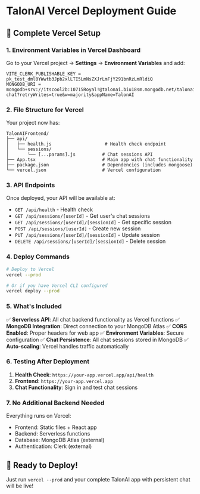 # TalonAI Vercel Deployment Guide

## 🚀 Complete Vercel Setup

### 1. Environment Variables in Vercel Dashboard

Go to your Vercel project → **Settings** → **Environment Variables** and add:

```
VITE_CLERK_PUBLISHABLE_KEY = pk_test_dml0YWwtb3Jpb2xlLTI5LmNsZXJrLmFjY291bnRzLmRldiQ
MONGODB_URI = mongodb+srv://itscool2b:10715Royal!@talonai.biu18sm.mongodb.net/talonai-chat?retryWrites=true&w=majority&appName=TalonAI
```

### 2. File Structure for Vercel

Your project now has:
```
TalonAIFrontend/
├── api/
│   ├── health.js                    # Health check endpoint
│   └── sessions/
│       └── [...params].js          # Chat sessions API
├── App.tsx                         # Main app with chat functionality
├── package.json                    # Dependencies (includes mongoose)
└── vercel.json                     # Vercel configuration
```

### 3. API Endpoints

Once deployed, your API will be available at:
- `GET /api/health` - Health check
- `GET /api/sessions/[userId]` - Get user's chat sessions
- `GET /api/sessions/[userId]/[sessionId]` - Get specific session
- `POST /api/sessions/[userId]` - Create new session
- `PUT /api/sessions/[userId]/[sessionId]` - Update session
- `DELETE /api/sessions/[userId]/[sessionId]` - Delete session

### 4. Deploy Commands

```bash
# Deploy to Vercel
vercel --prod

# Or if you have Vercel CLI configured
vercel deploy --prod
```

### 5. What's Included

✅ **Serverless API**: All chat backend functionality as Vercel functions
✅ **MongoDB Integration**: Direct connection to your MongoDB Atlas
✅ **CORS Enabled**: Proper headers for web app
✅ **Environment Variables**: Secure configuration
✅ **Chat Persistence**: All chat sessions stored in MongoDB
✅ **Auto-scaling**: Vercel handles traffic automatically

### 6. Testing After Deployment

1. **Health Check**: `https://your-app.vercel.app/api/health`
2. **Frontend**: `https://your-app.vercel.app`
3. **Chat Functionality**: Sign in and test chat sessions

### 7. No Additional Backend Needed

Everything runs on Vercel:
- Frontend: Static files + React app
- Backend: Serverless functions
- Database: MongoDB Atlas (external)
- Authentication: Clerk (external)

## 🎯 Ready to Deploy!

Just run `vercel --prod` and your complete TalonAI app with persistent chat will be live! 
